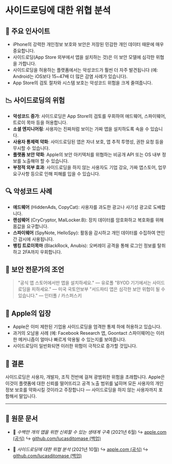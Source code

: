 # 사이드로딩에 대한 위협 분석

## 📌 주요 인사이트

- iPhone의 강력한 개인정보 보호와 보안은 저장된 민감한 개인 데이터 때문에 매우 중요합니다.
- 사이드로딩(App Store 외부에서 앱을 설치하는 것)은 이 보안 모델에 심각한 위협을 가합니다.
- 사이드로딩을 허용하는 플랫폼에서는 악성코드가 훨씬 더 자주 발견됩니다 (예: Android는 iOS보다 15~47배 더 많은 감염 사례가 있습니다).
- App Store의 검토 절차와 시스템 보호는 악성코드 위험을 크게 줄여줍니다.

## 📉 사이드로딩의 위험

- **악성코드 증가**: 사이드로딩은 App Store의 검토를 우회하여 애드웨어, 스파이웨어, 트로이 목마 등을 허용합니다.
- **소셜 엔지니어링**: 사용자는 진짜처럼 보이는 가짜 앱을 설치하도록 속을 수 있습니다.
- **사용자 통제력 약화**: 사이드로딩된 앱은 자녀 보호, 앱 추적 투명성, 권한 요청 등을 무시할 수 있습니다.
- **플랫폼 보안 약화**: Apple의 보안 아키텍처를 위협하는 비공개 API 또는 OS 내부 정보를 노출해야 할 수 있습니다.
- **부정적 외부 효과**: 사이드로딩을 하지 않는 사용자도 기업 강요, 가짜 앱스토어, 업무 요구사항 등으로 인해 피해를 입을 수 있습니다.

## 🔍 악성코드 사례

- **애드웨어** (HiddenAds, CopyCat): 사용자를 과도한 광고나 사기성 광고로 도배합니다.
- **랜섬웨어** (CryCryptor, MalLocker.B): 장치 데이터를 암호화하고 복호화를 위해 몸값을 요구합니다.
- **스파이웨어** (SpyNote, HelloSpy): 활동을 감시하고 개인 데이터를 수집하여 연인 간 감시에 사용됩니다.
- **뱅킹 트로이목마** (BlackRock, Anubis): 오버레이 공격을 통해 로그인 정보를 탈취하고 2FA까지 우회합니다.

## 🧠 보안 전문가의 조언

> "공식 앱 스토어에서만 앱을 설치하세요." — 유로폴
> "BYOD 기기에서는 사이드로딩을 피하세요." — 미국 국토안보부
> "서드파티 앱은 심각한 보안 위협이 될 수 있습니다." — 인터폴 / 카스퍼스키

## 🚫 Apple의 입장

- Apple은 이미 제한된 기업용 사이드로딩을 엄격한 통제 하에 허용하고 있습니다.
- 과거의 오남용 사례 (예: Facebook Research 앱, Goontact 스파이웨어)는 이러한 메커니즘이 얼마나 빠르게 악용될 수 있는지를 보여줍니다.
- 사이드로딩이 일반화되면 이러한 위험이 극적으로 증가할 것입니다.

## 📎 결론

사이드로딩은 사용자, 개발자, 조직 전반에 걸쳐 광범위한 위험을 초래합니다. Apple은 이것이 플랫폼에 대한 신뢰를 떨어뜨리고 공격 노출 범위를 넓히며 모든 사용자의 개인정보 보호를 약화시킬 것이라고 주장합니다 — 사이드로딩을 하지 않는 사용자까지 포함해서 말입니다.

---

## 📄 원문 문서

- 🧷 *수백만 개의 앱을 위한 신뢰할 수 있는 생태계 구축* (2021년 6월)
  ↪️ [apple.com (공식)](https://www.apple.com/privacy/docs/Building_a_Trusted_Ecosystem_for_Millions_of_Apps.pdf)
  ↪️ [github.com/lucasditomase (백업)](https://github.com/lucasditomase/app-restrictions/blob/main/summary.pdf)

- 🧷 *사이드로딩에 대한 위협 분석* (2021년 10월)
  ↪️ [apple.com (공식)](https://www.apple.com/privacy/docs/Building_a_Trusted_Ecosystem_for_Millions_of_Apps_A_Threat_Analysis_of_Sideloading.pdf)
  ↪️ [github.com/lucasditomase (백업)](https://github.com/lucasditomase/app-restrictions/blob/main/threat-analysis.pdf)
